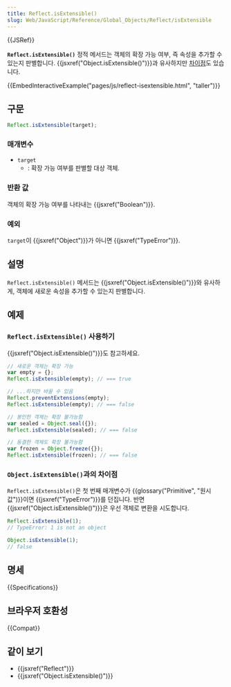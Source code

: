 ```yaml
---
title: Reflect.isExtensible()
slug: Web/JavaScript/Reference/Global_Objects/Reflect/isExtensible
---
```


{{JSRef}}

**`Reflect.isExtensible()`** 정적 메서드는 객체의 확장 가능 여부, 즉 속성을 추가할 수 있는지 판별합니다. {{jsxref("Object.isExtensible()")}}과 유사하지만 [차이점](#object.isextensible_과의_차이)도 있습니다.

{{EmbedInteractiveExample("pages/js/reflect-isextensible.html", "taller")}}

## 구문

```js
Reflect.isExtensible(target);
```

### 매개변수

- `target`
  - : 확장 가능 여부를 판별할 대상 객체.

### 반환 값

객체의 확장 가능 여부를 나타내는 {{jsxref("Boolean")}}.

### 예외

`target`이 {{jsxref("Object")}}가 아니면 {{jsxref("TypeError")}}.

## 설명

`Reflect.isExtensible()` 메서드는 {{jsxref("Object.isExtensible()")}}와 유사하게, 객체에 새로운 속성을 추가할 수 있는지 판별합니다.

## 예제

### `Reflect.isExtensible()` 사용하기

{{jsxref("Object.isExtensible()")}}도 참고하세요.

```js
// 새로운 객체는 확장 가능
var empty = {};
Reflect.isExtensible(empty); // === true

// ...하지만 바꿀 수 있음
Reflect.preventExtensions(empty);
Reflect.isExtensible(empty); // === false

// 봉인한 객체는 확장 불가능함
var sealed = Object.seal({});
Reflect.isExtensible(sealed); // === false

// 동결한 객체도 확장 불가능함
var frozen = Object.freeze({});
Reflect.isExtensible(frozen); // === false
```

### `Object.isExtensible()`과의 차이점

`Reflect.isExtensible()`은 첫 번째 매개변수가 {{glossary("Primitive", "원시값")}}이면 {{jsxref("TypeError")}}를 던집니다. 반면 {{jsxref("Object.isExtensible()")}}은 우선 객체로 변환을 시도합니다.

```js
Reflect.isExtensible(1);
// TypeError: 1 is not an object

Object.isExtensible(1);
// false
```

## 명세

{{Specifications}}

## 브라우저 호환성

{{Compat}}

## 같이 보기

- {{jsxref("Reflect")}}
- {{jsxref("Object.isExtensible()")}}
